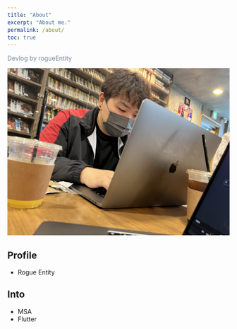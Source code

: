 ```yaml
---
title: "About"
excerpt: "About me."
permalink: /about/
toc: true
---
```

<span style="color:lightslategray"> Devlog by rogueEntity </span>
<br/>

![profile01](/assets/images/profile/profile01.jpg)

## Profile
- Rogue Entity

## Into
- MSA
- Flutter
